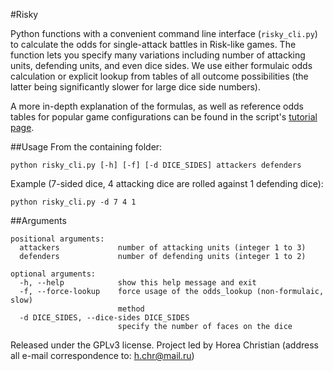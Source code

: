 #Risky

Python functions with a convenient command line interface (`risky_cli.py`) to calculate the odds for single-attack battles in Risk-like games.
The function lets you specify many variations including number of attacking units, defending units, and even dice sides.
We use either formulaic odds calculation or explicit lookup from tables of all outcome possibilities (the latter being significantly slower for large dice side numbers).

A more in-depth explanation of the formulas, as well as reference odds tables for popular game configurations can be found in the script's [tutorial page](http://chymeric.eu/blog/2014/07/23/per-attack-risk-dice-odds/). 

##Usage
From the containing folder:
```
python risky_cli.py [-h] [-f] [-d DICE_SIDES] attackers defenders
```

Example (7-sided dice, 4 attacking dice are rolled against 1 defending dice):
```
python risky_cli.py -d 7 4 1
```

##Arguments

```
positional arguments:
  attackers             number of attacking units (integer 1 to 3)
  defenders             number of defending units (integer 1 to 2)

optional arguments:
  -h, --help            show this help message and exit
  -f, --force-lookup    force usage of the odds_lookup (non-formulaic, slow)
                        method
  -d DICE_SIDES, --dice-sides DICE_SIDES
                        specify the number of faces on the dice
```

Released under the GPLv3 license.
Project led by Horea Christian (address all e-mail correspondence to: h.chr@mail.ru)
